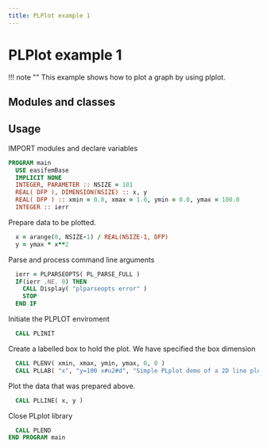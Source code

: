 ```yaml
---
title: PLPlot example 1
---
```


# PLPlot example 1

!!! note ""
    This example shows how to plot a graph by using plplot.

## Modules and classes

## Usage

IMPORT modules and declare variables

```fortran
PROGRAM main
  USE easifemBase
  IMPLICIT NONE
  INTEGER, PARAMETER :: NSIZE = 101
  REAL( DFP ), DIMENSION(NSIZE) :: x, y
  REAL( DFP ) :: xmin = 0.0, xmax = 1.0, ymin = 0.0, ymax = 100.0
  INTEGER :: ierr
```

Prepare data to be plotted.

```fortran
  x = arange(0, NSIZE-1) / REAL(NSIZE-1, DFP)
  y = ymax * x**2
```

Parse and process command line arguments

```fortran
  ierr = PLPARSEOPTS( PL_PARSE_FULL )
  IF(ierr .NE. 0) THEN
    CALL Display( "plparseopts error" )
    STOP
  END IF
```

Initiate the PLPLOT enviroment

```fortran
  CALL PLINIT
```

Create a labelled box to hold the plot. We have specified the box dimension

```fortran
  CALL PLENV( xmin, xmax, ymin, ymax, 0, 0 )
  CALL PLLAB( "x", "y=100 x#u2#d", "Simple PLplot demo of a 2D line plot" )
```

Plot the data that was prepared above.

```fortran
  CALL PLLINE( x, y )
```

Close PLplot library

```fortran
  CALL PLEND
END PROGRAM main
```

